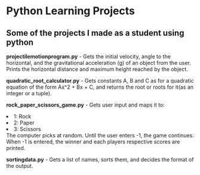 # Python Learning Projects
<h2>Some of the projects I made as a student using python</h2>

<b>projectilemotionprogram.py</b> - Gets the initial velocity, angle to the horizontal, and the gravitational acceleration (g) of an object from the user. Prints the horizontal distance and maximum height reached by the object.</li>

<b>quadratic_root_calculator.py</b> - Gets constants A, B and C as for a quadratic equation of the form Ax^2 + Bx + C, and returns the root or roots for it(as an integer or a tuple).

<b>rock_paper_scissors_game.py</b> - Gets user input and maps it to:
  <lu>
    <li> 1: Rock </li>
    <li> 2: Paper </li>
    <li> 3: Scissors </li>
  </lu>
The computer picks at random. Until the user enters -1, the game continues. When -1 is entered, the winner and each players respective scores are printed.

<b>sortingdata.py</b> - Gets a list of names, sorts them, and decides the format of the output. 
